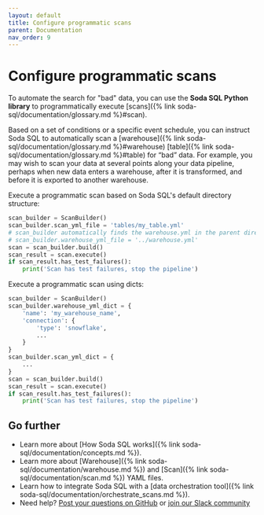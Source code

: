 ```yaml
---
layout: default
title: Configure programmatic scans
parent: Documentation
nav_order: 9
---
```


# Configure programmatic scans

To automate the search for "bad" data, you can use the **Soda SQL Python library** to programmatically execute [scans]({% link soda-sql/documentation/glossary.md %}#scan).

Based on a set of conditions or a specific event schedule, you can instruct Soda SQL to automatically scan a [warehouse]({% link soda-sql/documentation/glossary.md %}#warehouse) [table]({% link soda-sql/documentation/glossary.md %}#table) for “bad” data. For example, you may wish to scan your data at several points along your data pipeline, perhaps when new data enters a warehouse, after it is transformed, and before it is exported to another warehouse.

Execute a programmatic scan based on Soda SQL's default directory structure:

```python
scan_builder = ScanBuilder()
scan_builder.scan_yml_file = 'tables/my_table.yml'
# scan_builder automatically finds the warehouse.yml in the parent directory of the scan YAML file
# scan_builder.warehouse_yml_file = '../warehouse.yml'
scan = scan_builder.build()
scan_result = scan.execute()
if scan_result.has_test_failures():
    print('Scan has test failures, stop the pipeline')
```

Execute a programmatic scan using dicts:

```python
scan_builder = ScanBuilder()
scan_builder.warehouse_yml_dict = {
    'name': 'my_warehouse_name',
    'connection': {
        'type': 'snowflake',
        ...
    }
}
scan_builder.scan_yml_dict = {
    ...
}
scan = scan_builder.build()
scan_result = scan.execute()
if scan_result.has_test_failures():
    print('Scan has test failures, stop the pipeline')
```

## Go further

- Learn more about [How Soda SQL works]({% link soda-sql/documentation/concepts.md %}).
- Learn more about [Warehouse]({% link soda-sql/documentation/warehouse.md %}) and [Scan]({% link soda-sql/documentation/scan.md %}) YAML files.
- Learn how to integrate Soda SQL with a [data orchestration tool]({% link soda-sql/documentation/orchestrate_scans.md %}).
- Need help? [Post your questions on GitHub](https://github.com/sodadata/soda-sql/discussions)
or [join our Slack community](https://join.slack.com/t/soda-community/shared_invite/zt-m77gajo1-nXJF7JtbbRht2zwaiLb9pg)
